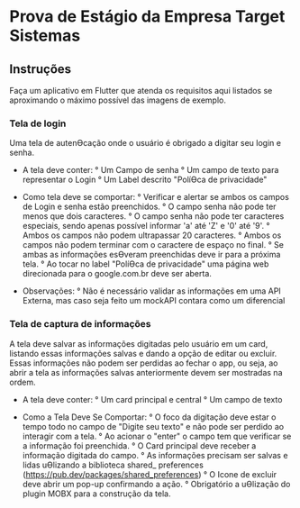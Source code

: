 # Prova de Estágio da Empresa Target Sistemas

## Instruções

Faça um aplicativo em Flutter que atenda os requisitos aqui listados se aproximando o máximo
possível das imagens de exemplo.

### Tela de login

Uma tela de autenƟcação onde o usuário é obrigado a digitar seu login e senha.

- A tela deve conter:
  ° Um Campo de senha
  ° Um campo de texto para representar o Login
  ° Um Label descrito "PolíƟca de privacidade"

- Como tela deve se comportar:
  ° Verificar e alertar se ambos os campos de Login e senha estão preenchidos.
  ° O campo senha não pode ter menos que dois caracteres.
  ° O campo senha não pode ter caracteres especiais, sendo apenas possível
  informar 'a' até 'Z' e '0' até '9'.
  ° Ambos os campos não podem ultrapassar 20 caracteres.
  ° Ambos os campos não podem terminar com o caractere de espaço no final.
  ° Se ambas as informações esƟveram preenchidas deve ir para a próxima tela.
  ° Ao tocar no label "PolíƟca de privacidade" uma página web direcionada para o
  google.com.br deve ser aberta.

- Observações:
  ° Não é necessário validar as informações em uma API Externa, mas caso seja feito um mockAPI
  contara como um diferencial

### Tela de captura de informações

A tela deve salvar as informações digitadas pelo usuário em um card, listando essas informações
salvas e dando a opção de editar ou excluir. Essas informações não podem ser perdidas ao fechar
o app, ou seja, ao abrir a tela as informações salvas anteriormente devem ser mostradas na
ordem.

- A tela deve conter:
  ° Um card principal e central
  ° Um campo de texto

- Como a Tela Deve Se Comportar:
  ° O foco da digitação deve estar o tempo todo no campo de "Digite seu texto" e não pode
  ser perdido ao interagir com a tela.
  ° Ao acionar o "enter" o campo tem que verificar se a informação foi preenchida.
  ° O Card principal deve receber a informação digitada do campo.
  ° As informações precisam ser salvas e lidas uƟlizando a biblioteca shared\_ preferences
  (https://pub.dev/packages/shared_preferences)
  ° O Icone de excluir deve abrir um pop-up confirmando a ação.
  ° Obrigatório a uƟlização do plugin MOBX para a construção da tela.
